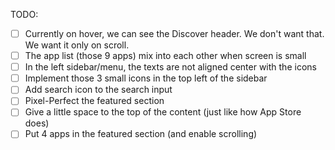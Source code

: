 TODO:
- [ ] Currently on hover, we can see the Discover header. We don't want that. We want it only on scroll.
- [ ] The app list (those 9 apps) mix into each other when screen is small
- [ ] In the left sidebar/menu, the texts are not aligned center with the icons
- [ ] Implement those 3 small icons in the top left of the sidebar
- [ ] Add search icon to the search input
- [ ] Pixel-Perfect the featured section
- [ ] Give a little space to the top of the content (just like how App Store does)
- [ ] Put 4 apps in the featured section (and enable scrolling)